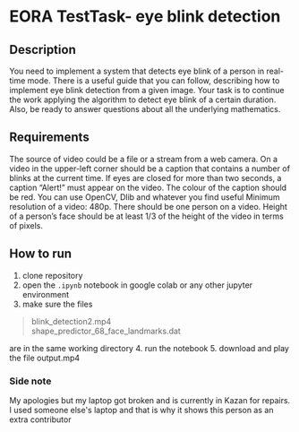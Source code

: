 # EORA TestTask- eye blink detection

## Description
You need to implement a system that detects eye blink of a person in real-time mode. There is a useful guide that you can follow, describing how to implement eye blink detection from a given image. Your task is to continue the work applying the algorithm to detect eye blink of a certain duration. Also, be ready to answer questions about all the underlying mathematics.  

## Requirements
The source of video could be a file or a stream from a web camera.
On a video in the upper-left corner should be a caption that contains a number of blinks at the current time.
If eyes are closed for more than two seconds, a caption “Alert!” must appear on the video. The colour of the caption should be red.
You can use OpenCV, Dlib and whatever you find useful
Minimum resolution of a video: 480p.
There should be one person on a video. Height of a person’s face should be at least 1/3 of the height of the video in terms of pixels.  

## How to run
1. clone repository
2. open the ```.ipynb``` notebook in google colab or any other jupyter environment
3. make sure the files
> blink_detection2.mp4  
> shape_predictor_68_face_landmarks.dat

are in the same working directory
4. run the notebook
5. download and play the file output.mp4


### Side note
My apologies but my laptop got broken and is currently in Kazan for repairs. I used someone else's laptop and that is why it shows this person as an extra contributor
